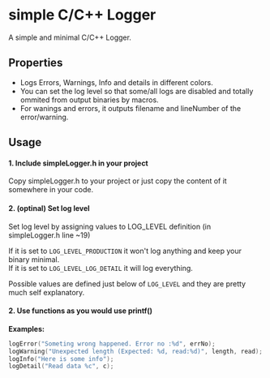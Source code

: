 # simple C/C++ Logger  
A simple and minimal C/C++ Logger.  

## Properties

* Logs Errors, Warnings, Info and details in different colors.
* You can set the log level so that some/all logs are disabled and totally ommited from output binaries by macros.
* For wanings and errors, it outputs filename and lineNumber of the error/warning.

## Usage

#### 1. Include simpleLogger.h in your project

Copy simpleLogger.h to your project or just copy the content of it somewhere in your code.

#### 2. (optinal) Set log level

Set log level by assigning values to LOG_LEVEL definition (in simpleLogger.h line ~19)

If it is set to `LOG_LEVEL_PRODUCTION` it won't log anything and keep your binary minimal.  
If it is set to `LOG_LEVEL_LOG_DETAIL` it will log everything.  

Possible values are defined just below of `LOG_LEVEL` and they are pretty much self explanatory.

#### 2. Use functions as you would use printf()

**Examples:**

```cpp
logError("Someting wrong happened. Error no :%d", errNo);
logWarning("Unexpected length (Expected: %d, read:%d)", length, read);
logInfo("Here is some info");
logDetail("Read data %c", c);
```

